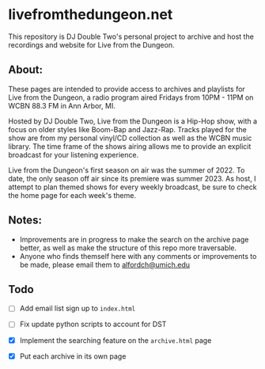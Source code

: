# livefromthedungeon.net

This repository is DJ Double Two's personal project to archive and host the recordings and website for Live from the Dungeon.

## About:

These pages are intended to provide access to archives and playlists for Live from the Dungeon,
a radio program aired Fridays from 10PM - 11PM on WCBN 88.3 FM in Ann Arbor, MI. 

Hosted by DJ Double Two, Live from the Dungeon is a Hip-Hop show, with a focus on older styles like
Boom-Bap and Jazz-Rap. Tracks played for the show are from my personal vinyl/CD collection as well as
the WCBN music library. The time frame of the shows airing allows me to provide an explicit broadcast
for your listening experience. 

Live from the Dungeon's first season on air was the summer of 2022. To date, the only season off air
since its premiere was summer 2023. As host, I attempt to plan themed shows for every weekly broadcast,
be sure to check the home page for each week's theme.


## **Notes:**
- Improvements are in progress to make the search on the archive page better, as well as make the structure of this repo more traversable. 
- Anyone who finds themself here with any comments or improvements to be made, please email them to alfordch@umich.edu

## Todo
- [ ] Add email list sign up to ```index.html```
- [ ] Fix update python scripts to account for DST
- [x] Implement the searching feature on the ```archive.html``` page
- [x] Put each archive in its own page

